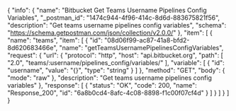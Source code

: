 {
  "info": {
    "name": "Bitbucket Get Teams Username Pipelines Config Variables",
    "_postman_id": "1474c944-4f96-414c-8d6d-883675821f56",
    "description": "Get teams username pipelines config variables",
    "schema": "https://schema.getpostman.com/json/collection/v2.0.0/"
  },
  "item": [
    {
      "name": "teams",
      "item": [
        {
          "id": "08d06f99-ac87-41a8-bfd2-8d620683466e",
          "name": "getTeamsUsernamePipelinesConfigVariables",
          "request": {
            "url": {
              "protocol": "http",
              "host": "api.bitbucket.org",
              "path": [
                "2.0",
                "teams/:username/pipelines_config/variables/"
              ],
              "variable": [
                {
                  "id": "username",
                  "value": "{}",
                  "type": "string"
                }
              ]
            },
            "method": "GET",
            "body": {
              "mode": "raw"
            },
            "description": "Get teams username pipelines config variables"
          },
          "response": [
            {
              "status": "OK",
              "code": 200,
              "name": "Response_200",
              "id": "6a8b0cd4-8afc-4c08-8898-f1c00f07cf4d"
            }
          ]
        }
      ]
    }
  ]
}